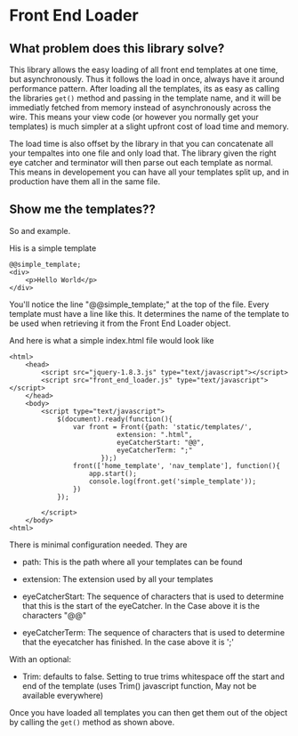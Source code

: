 Front End Loader
================

What problem does this library solve?
-------------------------------------

This library allows the easy loading of all front end templates at one time, but asynchronously. Thus it follows the load in once, always have it around performance pattern.
After loading all the templates, its as easy as calling the libraries `get()` method and passing in the template name, and it will be immediatly fetched from memory instead of asynchronously across the wire.
This means your view code (or however you normally get your templates) is much simpler at a slight upfront cost of load time and memory.

The load time is also offset by the library in that you can concatenate all your tempaltes into one file and only load that. The library given the right eye catcher and terminator will then parse out each template as normal. This means in developement you can have all your templates split up, and in production have them all in the same file.

Show me the templates??
-----------------------

So and example.

His is a simple template
```
@@simple_template;
<div>
    <p>Hello World</p>
</div>
```

You'll notice the line "@@simple_template;" at the top of the file. Every template must have a line like this. It determines the name of the template to be used
when retrieving it from the Front End Loader object.

And here is what a simple index.html file would look like
```
<html>
    <head>
        <script src="jquery-1.8.3.js" type="text/javascript"></script>
        <script src="front_end_loader.js" type="text/javascript"></script>
    </head> 
    <body>
        <script type="text/javascript">
            $(document).ready(function(){
                var front = Front({path: 'static/templates/', 
                           extension: ".html",
                           eyeCatcherStart: "@@",
                           eyeCatcherTerm: ";"
                       });)
                front(['home_template', 'nav_template'], function(){
                    app.start();
                    console.log(front.get('simple_template'));
                })
            });

        </script>
    </body>
<html>
```

There is minimal configuration needed. They are

 - path: This is the path where all your templates can be found

 - extension: The extension used by all your templates

 - eyeCatcherStart: The sequence of characters that is used to determine that this is the start of the eyeCatcher. In the Case above it is the characters "@@"

 - eyeCatcherTerm: The sequence of characters that is used to determine that the eyecatcher has finished. In the case above it is ';'

With an optional:
 - Trim: defaults to false. Setting to true trims whitespace off the start and end of the template (uses Trim() javascript function, May not be available everywhere)

Once you have loaded all templates you can then get them out of the object by calling the `get()` method as shown above.

